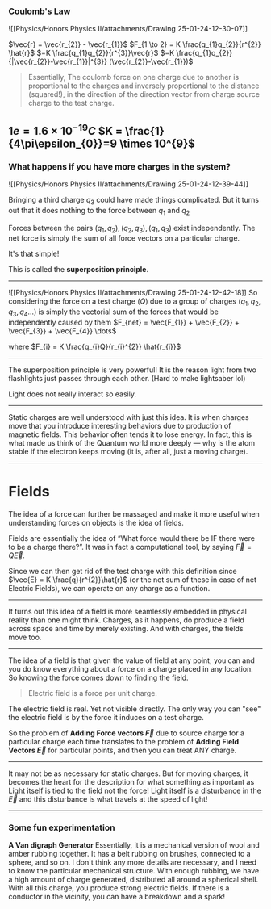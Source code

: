 ### Coulomb's Law
![[Physics/Honors Physics II/attachments/Drawing 25-01-24-12-30-07]]

$\vec{r} = \vec{r_{2}} - \vec{r_{1}}$
$F_{1 \to 2} = K \frac{q_{1}q_{2}}{r^{2}} \hat{r}$
$=K \frac{q_{1}q_{2}}{r^{3}}\vec{r}$
$=K \frac{q_{1}q_{2}}{|\vec{r_{2}}-\vec{r_{1}}|^{3}} (\vec{r_{2}}-\vec{r_{1}})$

>Essentially, The coulomb force on one charge due to another is proportional to the charges and inversely proportional to the distance (squared!), in the direction of the direction vector from charge source charge to the test charge.

$1e  = 1.6 \times 10^{-19}C$
$K = \frac{1}{4\pi\epsilon_{0}}=9 \times 10^{9}$
---

### What happens if you have more charges in the system?

![[Physics/Honors Physics II/attachments/Drawing 25-01-24-12-39-44]]

Bringing a third charge $q_{3}$ could have made things complicated. But it turns out that it does nothing to the force between $q_{1}$ and $q_{2}$

Forces between the pairs $(q_{1}, q_{2}), (q_{2}, q_{3}), (q_{1}, q_{3})$ exist independently. The net force is simply the sum of all force vectors on a particular charge.

It's that simple!

This is called the **superposition principle**.

---
![[Physics/Honors Physics II/attachments/Drawing 25-01-24-12-42-18]]
So considering the force on a test charge ($Q$) due to a group of charges ($q_{1}, q_{2}, q_{3}, q_{4} \dots$) is simply the vectorial sum of the forces that would be independently caused by them $F_{net} = \vec{F_{1}} + \vec{F_{2}} + \vec{F_{3}} + \vec{F_{4}} \dots$

where $F_{i} = K \frac{q_{i}Q}{r_{i}^{2}} \hat{r_{i}}$

---

The superposition principle is very powerful! It is the reason light from two flashlights just passes through each other. (Hard to make lightsaber lol)

Light does not really interact so easily.

---
Static charges are well understood with just this idea. It is when charges move that you introduce interesting behaviors due to production of magnetic fields. This behavior often tends it to lose energy. In fact, this is what made us think of the Quantum world more deeply — why is the atom stable if the electron keeps moving (it is, after all, just a moving charge).

---

# Fields
The idea of a force can further be massaged and make it more useful when understanding forces on objects is the idea of fields.

Fields are essentially the idea of “What force would there be IF there were to be a charge there?”. It was in fact a computational tool, by saying
$\vec{F} = Q \vec{E}$.

Since we can then get rid of the test charge with this definition since $\vec{E} = K \frac{q}{r^{2}}\hat{r}$
(or the net sum of these in case of net Electric Fields), we can operate on any charge as a function.

---
It turns out this idea of a field is more seamlessly embedded in physical reality than one might think. Charges, as it happens, do produce a field across space and time by merely existing. And with charges, the fields move too.

---
The idea of a field is that given the value of field at any point, you can and you do know everything about a force on a charge placed in any location. So knowing the force comes down to finding the field. 

>Electric field is a force per unit charge.

The electric field is real. Yet not visible directly. The only way you can "see" the electric field is by the force it induces on a test charge.

So the problem of **Adding Force vectors $\vec{F}$** due to source charge for a particular charge each time translates to the problem of **Adding Field Vectors $\vec{E}$** for particular points, and then you can treat ANY charge.

---
It may not be as necessary for static charges. But for moving charges, it becomes the heart for the description for what something as important as Light itself is tied to the field not the force! Light itself is a disturbance in the $\vec{E}$ and this disturbance is what travels at the speed of light!

---
### Some fun experimentation

**A Van digraph Generator**
Essentially, it is a mechanical version of wool and amber rubbing together. It has a belt rubbing on brushes, connected to a sphere, and so on. I don't think any more details are necessary, and I need to know the particular mechanical structure. With enough rubbing, we have a high amount of charge generated, distributed all around a spherical shell. With all this charge, you produce strong electric fields. If there is a conductor in the vicinity, you can have a breakdown and a spark!
